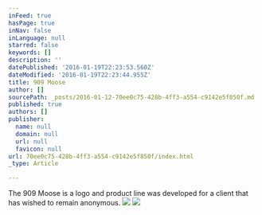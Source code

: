 ```yaml
---
inFeed: true
hasPage: true
inNav: false
inLanguage: null
starred: false
keywords: []
description: ''
datePublished: '2016-01-19T22:23:53.560Z'
dateModified: '2016-01-19T22:23:44.955Z'
title: 909 Moose
author: []
sourcePath: _posts/2016-01-12-70ee0c75-428b-4ff3-a554-c9142e5f850f.md
published: true
authors: []
publisher:
  name: null
  domain: null
  url: null
  favicon: null
url: 70ee0c75-428b-4ff3-a554-c9142e5f850f/index.html
_type: Article

---
```

The 909 Moose is a logo and product line was developed for a client that has wished to remain anonymous.  ![](https://the-grid-user-content.s3-us-west-2.amazonaws.com/94689462-bf9b-4a4e-a161-9d727ad1c936.gif)
![](https://the-grid-user-content.s3-us-west-2.amazonaws.com/4d9aafb2-5fd9-468a-9c80-7489cf2ab6c4.png)